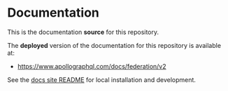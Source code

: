 # Documentation

This is the documentation **source** for this repository.

The **deployed** version of the documentation for this repository is available at:

* https://www.apollographql.com/docs/federation/v2

See the [docs site README](https://github.com/apollographql/docs) for local installation and development.
